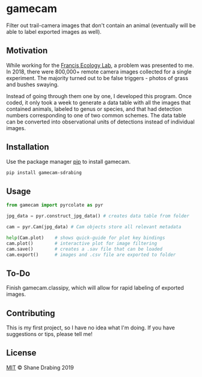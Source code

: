 # gamecam
Filter out trail-camera images that don't contain an animal (eventually will be able to label exported images as well).

## Motivation
While working for the [Francis Ecology Lab](https://francisecologylab.wixsite.com/francislab), a problem was presented to me. In 2018, there were 800,000+ remote camera images collected for a single experiment. The majority turned out to be false triggers - photos of grass and bushes swaying.

Instead of going through them one by one, I developed this program. Once coded, it only took a week to generate a data table with all the images that contained animals, labeled to genus or species, and that had detection numbers corresponding to one of two common schemes. The data table can be converted into observational units of detections instead of individual images.

## Installation
Use the package manager [pip](https://pip.pypa.io/en/stable/) to install gamecam.

```bash
pip install gamecam-sdrabing
```

## Usage
```python
from gamecam import pyrcolate as pyr

jpg_data = pyr.construct_jpg_data() # creates data table from folder

cam = pyr.Cam(jpg_data) # Cam objects store all relevant metadata

help(Cam.plot)    # shows quick-guide for plot key bindings
cam.plot()        # interactive plot for image filtering
cam.save()        # creates a .sav file that can be loaded
cam.export()      # images and .csv file are exported to folder
```

## To-Do
Finish gamecam.classipy, which will allow for rapid labeling of exported images.

## Contributing
This is my first project, so I have no idea what I'm doing.
If you have suggestions or tips, please tell me!

## License
[MIT](https://choosealicense.com/licenses/mit/) © Shane Drabing 2019